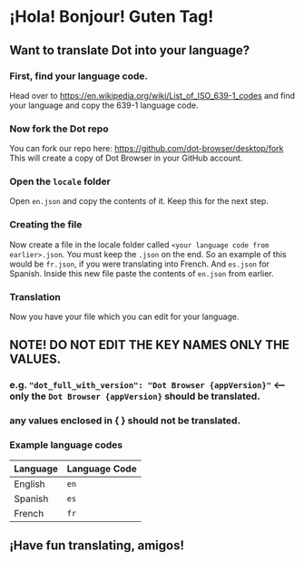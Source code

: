 # ¡Hola! Bonjour! Guten Tag!
## Want to translate Dot into your language?

### First, find your language code.
Head over to https://en.wikipedia.org/wiki/List_of_ISO_639-1_codes and find your language and copy the 639-1 language code.

### Now fork the Dot repo
You can fork our repo here: https://github.com/dot-browser/desktop/fork
This will create a copy of Dot Browser in your GitHub account.

### Open the `locale` folder
Open `en.json` and copy the contents of it. Keep this for the next step.

### Creating the file
Now create a file in the locale folder called `<your language code from earlier>.json`.
You must keep the `.json` on the end. So an example of this would be `fr.json`, if you were translating into French.
And `es.json` for Spanish.
Inside this new file paste the contents of `en.json` from earlier.

### Translation
Now you have your file which you can edit for your language.

## **NOTE!** DO NOT EDIT THE KEY NAMES ONLY THE VALUES.
### e.g. ```"dot_full_with_version": "Dot Browser {appVersion}"``` <-- only the `Dot Browser {appVersion}` should be translated.
### any values enclosed in { } should not be translated.

### Example language codes

Language | Language Code
------------ | -------------
English | `en`
Spanish | `es`
French | `fr`

## ¡Have fun translating, amigos!
